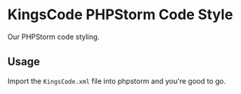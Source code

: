 # KingsCode PHPStorm Code Style

Our PHPStorm code styling.

## Usage

Import the `KingsCode.xml` file into phpstorm and you're good to go.
